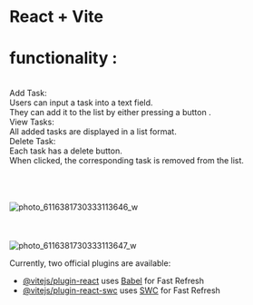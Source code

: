 # React + Vite
<h1>functionality :</h1></br>
Add Task:</br>
Users can input a task into a text field.</br>
They can add it to the list by either pressing a button .</br>
View Tasks:</br>
All added tasks are displayed in a list format.</br>
Delete Task:</br>
Each task has a delete button.</br>
When clicked, the corresponding task is removed from the list.</br></br></br></br>



![photo_6116381730333113646_w](https://github.com/26ankitaa/todo_app/assets/122377058/4b361e1d-a1f6-415e-a2b6-13c0bb60e069)</br></br></br></br>
![photo_6116381730333113647_w](https://github.com/26ankitaa/todo_app/assets/122377058/b4db65e1-e4b3-4223-b31c-f33ddb221fec)</br>


Currently, two official plugins are available:

- [@vitejs/plugin-react](https://github.com/vitejs/vite-plugin-react/blob/main/packages/plugin-react/README.md) uses [Babel](https://babeljs.io/) for Fast Refresh
- [@vitejs/plugin-react-swc](https://github.com/vitejs/vite-plugin-react-swc) uses [SWC](https://swc.rs/) for Fast Refresh
